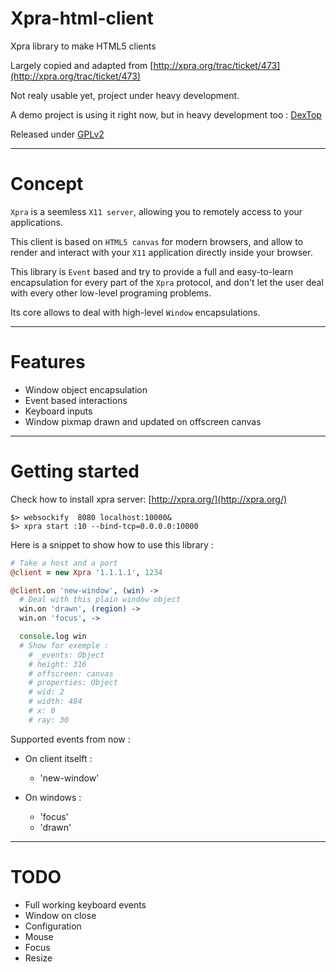 # Xpra-html-client

Xpra library to make HTML5 clients

Largely copied and adapted from [http://xpra.org/trac/ticket/473](http://xpra.org/trac/ticket/473)

Not realy usable yet, project under heavy development.

A demo project is using it right now, but in heavy development too : [DexTop](https://github.com/Champii/DexTop)

Released under [GPLv2](https://github.com/Champii/Xpra-html-client/blob/master/LICENSE.txt)

___
# Concept

`Xpra` is a seemless `X11 server`, allowing you to remotely access to your applications.

This client is based on `HTML5 canvas` for modern browsers, and allow to render and interact with your `X11` application directly inside your browser.

This library is `Event` based and try to provide a full and easy-to-learn encapsulation for every part of the `Xpra` protocol, and don't let the user deal with every other low-level programing problems.

Its core allows to deal with high-level `Window` encapsulations.

___
# Features

- Window object encapsulation
- Event based interactions
- Keyboard inputs
- Window pixmap drawn and updated on offscreen canvas

___
# Getting started

Check how to install xpra server: [http://xpra.org/](http://xpra.org/)

```
$> websockify  8080 localhost:10000&
$> xpra start :10 --bind-tcp=0.0.0.0:10000
```

Here is a snippet to show how to use this library :

```coffeescript
# Take a host and a port
@client = new Xpra '1.1.1.1', 1234

@client.on 'new-window', (win) ->
  # Deal with this plain window object
  win.on 'drawn', (region) ->
  win.on 'focus', ->

  console.log win
  # Show for exemple :
    # _events: Object
    # height: 316
    # offscreen: canvas
    # properties: Object
    # wid: 2
    # width: 484
    # x: 0
    # ray: 30
```

Supported events from now :

- On client itselft :
  - 'new-window'

- On windows :
  - 'focus'
  - 'drawn'


___
# TODO

- Full working keyboard events
- Window on close
- Configuration
- Mouse
- Focus
- Resize

